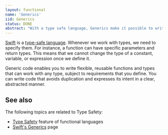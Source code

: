 ```yaml
---
layout: functional
name: 'Generics'
iid: Generics
status: DONE
abstract: "With a type safe language, Generics make it possible to write code that is not specific to a type and can be utilized for different types."
---
```


[Swift](/Swift) is a [type-safe language](/functional/TypeSafety). Whenever we work with types, we need to specify them. For instance, a function can have 
specific parameters and return types. This means that we cannot change the type of a constant, variable, or expression once we define it. 

Generic code enables you to write flexible, reusable functions and types that can work with any type, subject to requirements that you define. 
You can write code that avoids duplication and expresses its intent in a clear, abstracted manner.


## See also

The following topics are related to Type Safety:

- [Type Safety](/functional/TypeSafety) feature of functional languages
- [Swift's Generics](/Generics) page
